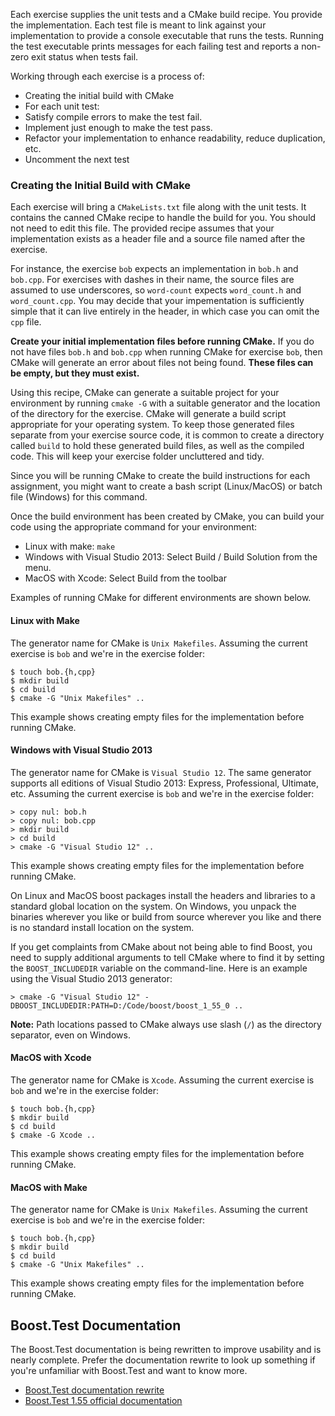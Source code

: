 Each exercise supplies the unit tests and a CMake build recipe.  You
provide the implementation.
Each test file is meant to link against your implementation to provide a
console executable that runs the tests.  Running the test executable
prints messages for each failing test and reports a non-zero exit status
when tests fail.

Working through each exercise is a process of:
* Creating the initial build with CMake
* For each unit test:
 * Satisfy compile errors to make the test fail.
 * Implement just enough to make the test pass.
 * Refactor your implementation to enhance readability, reduce duplication, etc.
 * Uncomment the next test

### Creating the Initial Build with CMake

Each exercise will bring a `CMakeLists.txt` file along with the unit
tests.  It contains the canned CMake recipe to handle the build for you.
You should not need to edit this file.  The provided recipe assumes that
your implementation exists as a header file and a source file named after
the exercise.

For instance, the exercise `bob` expects an implementation in `bob.h`
and `bob.cpp`.  For exercises with dashes in their name, the source
files are assumed to use underscores, so `word-count` expects
`word_count.h` and `word_count.cpp`.  You may decide that your
impementation is sufficiently simple that it can live entirely in the
header, in which case you can omit the `cpp` file.

**Create your initial implementation files before running CMake.**  If
you do not have files `bob.h` and `bob.cpp` when running
CMake for exercise `bob`, then CMake will generate an error about files
not being found.  **These files can be empty, but they must exist.**

Using this recipe, CMake can generate a suitable project for your environment
by running `cmake -G` with a suitable generator and the location of the
directory for the exercise.  CMake will generate a build script appropriate
for your operating system.  To keep those generated files separate from
your exercise source code, it is common to create a directory called `build`
to hold these generated build files, as well as the compiled code.  This
will keep your exercise folder uncluttered and tidy.

Since you will be running CMake to create the build instructions for each
assignment, you might want to create a bash script (Linux/MacOS) or
batch file (Windows) for this command.

Once the build environment has been created by CMake, you can build your
code using the appropriate command for your environment:
* Linux with make: `make`
* Windows with Visual Studio 2013: Select Build / Build Solution from the menu.
* MacOS with Xcode: Select Build from the toolbar

Examples of running CMake for different environments are shown below.

#### Linux with Make

The generator name for CMake is `Unix Makefiles`.
Assuming the current exercise is `bob` and we're in the exercise folder:

```
$ touch bob.{h,cpp}
$ mkdir build
$ cd build
$ cmake -G "Unix Makefiles" ..
```

This example shows creating empty files for the implementation before
running CMake.

#### Windows with Visual Studio 2013

The generator name for CMake is `Visual Studio 12`.  The same generator
supports all editions of Visual Studio 2013: Express, Professional,
Ultimate, etc.
Assuming the current exercise is `bob` and we're in the exercise folder:

```
> copy nul: bob.h
> copy nul: bob.cpp
> mkdir build
> cd build
> cmake -G "Visual Studio 12" ..
```

This example shows creating empty files for the implementation before
running CMake.

On Linux and MacOS boost packages install the headers and libraries to
a standard global location on the system.  On Windows, you unpack the
binaries wherever you like or build from source wherever you like and
there is no standard install location on the system.

If you get complaints from CMake about not being able to find Boost, you
need to supply additional arguments to tell CMake where to find it by
setting the `BOOST_INCLUDEDIR` variable on the command-line.  Here is an
example using the Visual Studio 2013 generator:

```
> cmake -G "Visual Studio 12" -DBOOST_INCLUDEDIR:PATH=D:/Code/boost/boost_1_55_0 ..
```

**Note:** Path locations passed to CMake always use slash (`/`) as the
directory separator, even on Windows.

#### MacOS with Xcode

The generator name for CMake is `Xcode`.
Assuming the current exercise is `bob` and we're in the exercise folder:

```
$ touch bob.{h,cpp}
$ mkdir build
$ cd build
$ cmake -G Xcode ..
```

This example shows creating empty files for the implementation before
running CMake.

#### MacOS with Make

The generator name for CMake is `Unix Makefiles`.
Assuming the current exercise is `bob` and we're in the exercise folder:

```
$ touch bob.{h,cpp}
$ mkdir build
$ cd build
$ cmake -G "Unix Makefiles" ..
```

This example shows creating empty files for the implementation before
running CMake.

## Boost.Test Documentation

The Boost.Test documentation is being rewritten to improve usability
and is nearly complete.
Prefer the documentation rewrite to look up something if you're unfamiliar
with Boost.Test and want to know more.
* [Boost.Test documentation rewrite](http://user.xmission.com/~legalize/boost.test/)
* [Boost.Test 1.55 official documentation](http://www.boost.org/doc/libs/1_55_0/libs/test/doc/html/index.html)
